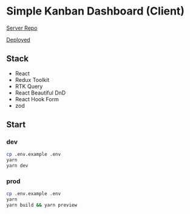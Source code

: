 # Simple Kanban Dashboard (Client)

[Server Repo](https://github.com/leendrew/kanban-server-nest)

[Deployed](https://leendrew.github.io/kanban-client-react)

## Stack

- React
- Redux Toolkit
- RTK Query
- React Beautiful DnD
- React Hook Form
- zod

## Start

### dev

```bash
cp .env.example .env
yarn
yarn dev
```

### prod

```bash
cp .env.example .env
yarn
yarn build && yarn preview
```
